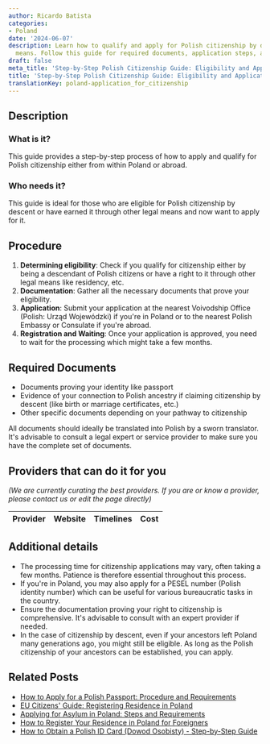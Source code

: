 ```yaml
---
author: Ricardo Batista
categories:
- Poland
date: '2024-06-07'
description: Learn how to qualify and apply for Polish citizenship by descent or legal
  means. Follow this guide for required documents, application steps, and useful tips.
draft: false
meta_title: 'Step-by-Step Polish Citizenship Guide: Eligibility and Application'
title: 'Step-by-Step Polish Citizenship Guide: Eligibility and Application'
translationKey: poland-application_for_citizenship
---
```


## Description
### What is it?
This guide provides a step-by-step process of how to apply and qualify for Polish citizenship either from within Poland or abroad. 

### Who needs it?
This guide is ideal for those who are eligible for Polish citizenship by descent or have earned it through other legal means and now want to apply for it.

## Procedure

1. **Determining eligibility**: Check if you qualify for citizenship either by being a descendant of Polish citizens or have a right to it through other legal means like residency, etc.
2. **Documentation**: Gather all the necessary documents that prove your eligibility.
3. **Application**: Submit your application at the nearest Voivodship Office (Polish: Urząd Wojewódzki) if you're in Poland or to the nearest Polish Embassy or Consulate if you're abroad.
4. **Registration and Waiting**: Once your application is approved, you need to wait for the processing which might take a few months.

## Required Documents

- Documents proving your identity like passport
- Evidence of your connection to Polish ancestry if claiming citizenship by descent (like birth or marriage certificates, etc.)
- Other specific documents depending on your pathway to citizenship

All documents should ideally be translated into Polish by a sworn translator. It's advisable to consult a legal expert or service provider to make sure you have the complete set of documents.

## Providers that can do it for you

_(We are currently curating the best providers. If you are or know a provider, please contact us or edit the page directly)_

| Provider        |     Website     |     Timelines    |       Cost      |
| --------------- | --------------- |  :-------------: | :-------------: |

## Additional details

- The processing time for citizenship applications may vary, often taking a few months. Patience is therefore essential throughout this process.
- If you're in Poland, you may also apply for a PESEL number (Polish identity number) which can be useful for various bureaucratic tasks in the country.
- Ensure the documentation proving your right to citizenship is comprehensive. It's advisable to consult with an expert provider if needed.
- In the case of citizenship by descent, even if your ancestors left Poland many generations ago, you might still be eligible. As long as the Polish citizenship of your ancestors can be established, you can apply.


## Related Posts

- [How to Apply for a Polish Passport: Procedure and Requirements](https://tramitit.com/guides/poland/passport/)
- [EU Citizens' Guide: Registering Residence in Poland](https://tramitit.com/guides/poland/registration_of_residence_for_eu_citizens/)
- [Applying for Asylum in Poland: Steps and Requirements](https://tramitit.com/guides/poland/asylum_application/)
- [How to Register Your Residence in Poland for Foreigners](https://tramitit.com/guides/poland/registering_the_residence_of_a_foreigner/)
- [How to Obtain a Polish ID Card (Dowod Osobisty) - Step-by-Step Guide](https://tramitit.com/guides/poland/id_card/)